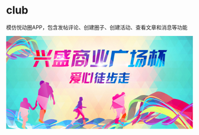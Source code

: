 # club
模仿悦动圈APP，包含发帖评论、创建圈子、创建活动、查看文章和消息等功能




![](https://github.com/JacobYChan/club/blob/develop/src/common/images/xingsheng.jpg)
